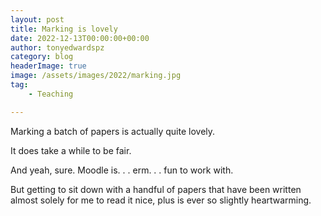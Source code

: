 ```yaml
---
layout: post
title: Marking is lovely
date: 2022-12-13T00:00:00+00:00
author: tonyedwardspz
category: blog
headerImage: true
image: /assets/images/2022/marking.jpg
tag: 
    - Teaching

---
```


Marking a batch of papers is actually quite lovely.

It does take a while to be fair.

And yeah, sure. Moodle is. . . erm. . . fun to work with. 

But getting to sit down with a handful of papers that have been written almost solely for me to read it nice, plus is ever so slightly heartwarming.
